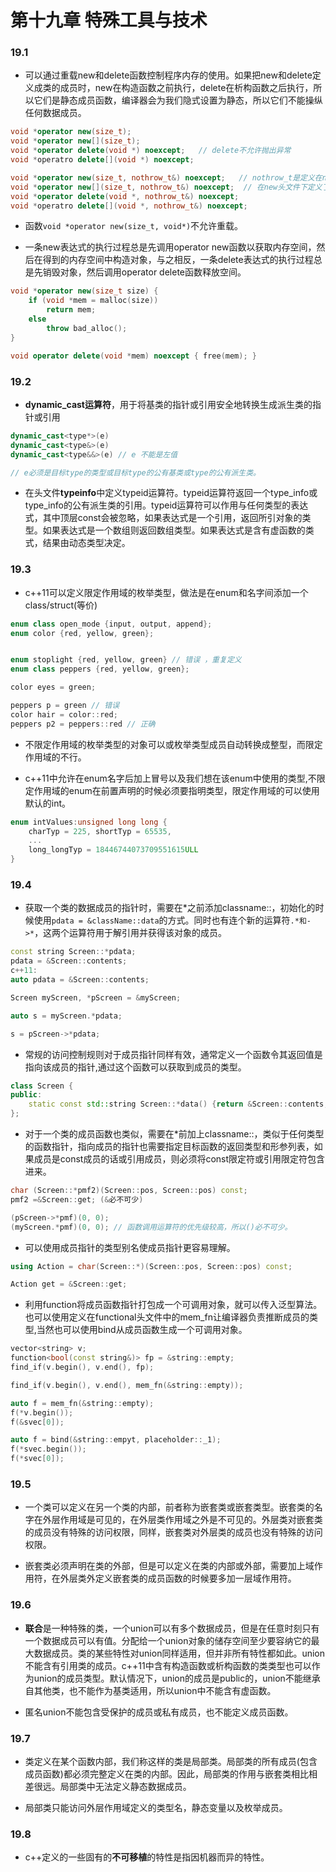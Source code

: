 # 第十九章 特殊工具与技术

### 19.1

+ 可以通过重载new和delete函数控制程序内存的使用。如果把new和delete定义成类的成员时，new在构造函数之前执行，delete在析构函数之后执行，所以它们是静态成员函数，编译器会为我们隐式设置为静态，所以它们不能操纵任何数据成员。
```c++
void *operator new(size_t);
void *operator new[](size_t);
void *operator delete(void *) noexcept;   // delete不允许抛出异常
void *operatro delete[](void *) noexcept;

void *operator new(size_t, nothrow_t&) noexcept;   // nothrow_t是定义在new头文件下一个struct，这个类型不包含任何成员。
void *operator new[](size_t, nothrow_t&) noexcept;  // 在new头文件下定义了一个名为nothrow的const对象，利用这个对象请求new的非抛出异常版本
void *operator delete(void *, nothrow_t&) noexcept;
void *operatro delete[](void *, nothrow_t&) noexcept;
```

 + 函数`void *operator new(size_t, void*)`不允许重载。
 
 + 一条new表达式的执行过程总是先调用operator new函数以获取内存空间，然后在得到的内存空间中构造对象，与之相反，一条delete表达式的执行过程总是先销毁对象，然后调用operator delete函数释放空间。
```c++
void *operator new(size_t size) {
    if (void *mem = malloc(size))
        return mem;
    else
        throw bad_alloc();
}

void operator delete(void *mem) noexcept { free(mem); }

```

### 19.2

+ **dynamic_cast运算符**，用于将基类的指针或引用安全地转换生成派生类的指针或引用
```c++
dynamic_cast<type*>(e)
dynamic_cast<type&>(e)
dynamic_cast<type&&>(e) // e 不能是左值

// e必须是目标type的类型或目标type的公有基类或type的公有派生类。
```

+ 在头文件**typeinfo**中定义typeid运算符。typeid运算符返回一个type_info或type_info的公有派生类的引用。typeid运算符可以作用与任何类型的表达式，其中顶层const会被忽略，如果表达式是一个引用，返回所引对象的类型。如果表达式是一个数组则返回数组类型。如果表达式是含有虚函数的类式，结果由动态类型决定。

### 19.3

+ c++11可以定义限定作用域的枚举类型，做法是在enum和名字间添加一个class/struct(等价)
```c++
enum class open_mode {input, output, append};
enum color {red, yellow, green};


enum stoplight {red, yellow, green} // 错误 ，重复定义
enum class peppers {red, yellow, green};

color eyes = green;

peppers p = green // 错误
color hair = color::red;
peppers p2 = peppers::red // 正确
```

+ 不限定作用域的枚举类型的对象可以或枚举类型成员自动转换成整型，而限定作用域的不行。

+ c++11中允许在enum名字后加上冒号以及我们想在该enum中使用的类型,不限定作用域的enum在前置声明的时候必须要指明类型，限定作用域的可以使用默认的int。
```c++
enum intValues:unsigned long long {
    charTyp = 225, shortTyp = 65535,
    ...
    long_longTyp = 18446744073709551615ULL
}
```

### 19.4

+ 获取一个类的数据成员的指针时，需要在\*之前添加classname::，初始化的时候使用`pdata = &className::data`的方式。同时也有连个新的运算符`.*和->*`，这两个运算符用于解引用并获得该对象的成员。
```c++
const string Screen::*pdata;
pdata = &Screen::contents;
c++11:
auto pdata = &Screen::contents;

Screen myScreen, *pScreen = &myScreen;

auto s = myScreen.*pdata;

s = pScreen->*pdata;
```

+ 常规的访问控制规则对于成员指针同样有效，通常定义一个函数令其返回值是指向该成员的指针,通过这个函数可以获取到成员的类型。
```c++
class Screen {
public:
    static const std::string Screen::*data() {return &Screen::contents;}
};
```

+ 对于一个类的成员函数也类似，需要在\*前加上classname::，类似于任何类型的函数指针，指向成员的指针也需要指定目标函数的返回类型和形参列表，如果成员是const成员的话或引用成员，则必须将const限定符或引用限定符包含进来。
```c++
char (Screen::*pmf2)(Screen::pos, Screen::pos) const;
pmf2 =&Screen::get; (&必不可少)

(pScreen->*pmf)(0, 0);
(myScreen.*pmf)(0, 0); // 函数调用运算符的优先级较高，所以()必不可少。
```

+ 可以使用成员指针的类型别名使成员指针更容易理解。
```c++
using Action = char(Screen::*)(Screen::pos, Screen::pos) const;

Action get = &Screen::get;
```

+ 利用function将成员函数指针打包成一个可调用对象，就可以传入泛型算法。也可以使用定义在functional头文件中的mem_fn让编译器负责推断成员的类型,当然也可以使用bind从成员函数生成一个可调用对象。
```c++
vector<string> v;
function<bool(const string&)> fp = &string::empty;
find_if(v.begin(), v.end(), fp);

find_if(v.begin(), v.end(), mem_fn(&string::empty));

auto f = mem_fn(&string::empty);
f(*v.begin());
f(&svec[0]);

auto f = bind(&string::empyt, placeholder::_1);
f(*svec.begin());
f(*svec[0]);
```

### 19.5

+ 一个类可以定义在另一个类的内部，前者称为嵌套类或嵌套类型。嵌套类的名字在外层作用域是可见的，在外层类作用域之外是不可见的。外层类对嵌套类的成员没有特殊的访问权限，同样，嵌套类对外层类的成员也没有特殊的访问权限。

+ 嵌套类必须声明在类的外部，但是可以定义在类的内部或外部，需要加上域作用符，在外层类外定义嵌套类的成员函数的时候要多加一层域作用符。

### 19.6

+ **联合**是一种特殊的类，一个union可以有多个数据成员，但是在任意时刻只有一个数据成员可以有值。分配给一个union对象的储存空间至少要容纳它的最大数据成员。类的某些特性对union同样适用，但并非所有特性都如此。union不能含有引用类的成员。c++11中含有构造函数或析构函数的类类型也可以作为union的成员类型。默认情况下，union的成员是public的，union不能继承自其他类，也不能作为基类适用，所以union中不能含有虚函数。

+ 匿名union不能包含受保护的成员或私有成员，也不能定义成员函数。


### 19.7

+ 类定义在某个函数内部，我们称这样的类是局部类。局部类的所有成员(包含成员函数)都必须完整定义在类的内部。因此，局部类的作用与嵌套类相比相差很远。局部类中无法定义静态数据成员。

+ 局部类只能访问外层作用域定义的类型名，静态变量以及枚举成员。


### 19.8

+ c++定义的一些固有的**不可移植**的特性是指因机器而异的特性。
